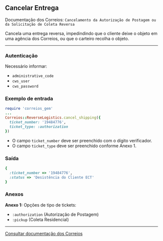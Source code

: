 ## Cancelar Entrega

Documentação dos Correios: `Cancelamento da Autorização de Postagem ou da Solicitação de Coleta Reversa`

Cancela uma entrega reversa, impedindindo que o cliente deixe o objeto em uma agência dos Correios, ou que o carteiro 
recolha o objeto.

____

### Autenticação
Necessário informar:
* `administrative_code`
* `cws_user`
* `cws_password`

### Exemplo de entrada

```ruby
require 'correios_gem'
...
Correios::ReverseLogistics.cancel_shipping({
  ticket_number: '19484776',
  ticket_type: :authorization
})
```
* O campo `ticket_number` deve ser preenchido com o dígito verificador.
* O campo `ticket_type` deve ser preenchido conforme Anexo 1.

### Saída

```ruby
{
  :ticket_number => '19484776',
  :status => 'Desistência do Cliente ECT'
}

```

### Anexos

__Anexo 1:__
Opções de tipo de tickets:
* `:authorization` (Autorização de Postagem)
* `:pickup` (Coleta Residencial)

---

[Consultar documentação dos Correios](CORREIOS_DOCUMENT.pdf)

